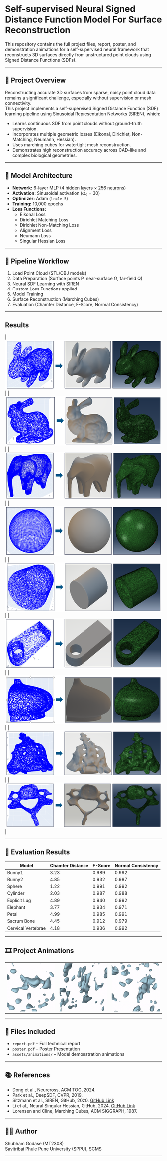 # Self-supervised Neural Signed Distance Function Model For Surface Reconstruction

This repository contains the full project files, report, poster, and demonstration animations for a self-supervised neural framework that reconstructs 3D surfaces directly from unstructured point clouds using Signed Distance Functions (SDFs).

---

## 🚀 Project Overview

Reconstructing accurate 3D surfaces from sparse, noisy point cloud data remains a significant challenge, especially without supervision or mesh connectivity.  
This project implements a self-supervised Signed Distance Function (SDF) learning pipeline using Sinusoidal Representation Networks (SIREN), which:

- Learns continuous SDF from point clouds without ground-truth supervision.
- Incorporates multiple geometric losses (Eikonal, Dirichlet, Non-Matching, Neumann, Hessian).
- Uses marching cubes for watertight mesh reconstruction.
- Demonstrates high reconstruction accuracy across CAD-like and complex biological geometries.

---

## 🧠 Model Architecture

- **Network:** 6-layer MLP (4 hidden layers × 256 neurons)
- **Activation:** Sinusoidal activation (ω₀ = 30)
- **Optimizer:** Adam (`lr=1e-5`)
- **Training:** 10,000 epochs
- **Loss Functions:**  
    - Eikonal Loss  
    - Dirichlet Matching Loss  
    - Dirichlet Non-Matching Loss  
    - Alignment Loss  
    - Neumann Loss  
    - Singular Hessian Loss

---

## 🔧 Pipeline Workflow

1. Load Point Cloud (STL/OBJ models)
2. Data Preparation (Surface points P, near-surface Ω, far-field Q)
3. Neural SDF Learning with SIREN
4. Custom Loss Functions applied
5. Model Training
6. Surface Reconstruction (Marching Cubes)
7. Evaluation (Chamfer Distance, F-Score, Normal Consistency)

---


## Results

|![](bunny1.png)|
|![](bunnn2.png)|
|![](Elephant.png)|
|![](sphere.png)|
|![](cylinderr.png)|
|![](lug_mesh.png)|
|![](Petal.png)|
|![](Sacrum.png)|
|![](Carvical_vertebrae.png)|



---
## 🎯 Evaluation Results

| Model            | Chamfer Distance | F-Score | Normal Consistency |
|------------------|------------------|---------|---------------------|
| Bunny1          | 3.23             | 0.989   | 0.992               |
| Bunny2          | 4.85             | 0.932   | 0.987               |
| Sphere          | 1.22             | 0.991   | 0.992               |
| Cylinder        | 2.03             | 0.987   | 0.988               |
| Explicit Lug    | 4.89             | 0.940   | 0.992               |
| Elephant        | 3.77             | 0.934   | 0.971               |
| Petal           | 4.99             | 0.985   | 0.991               |
| Sacrum Bone     | 4.45             | 0.912   | 0.979               |
| Cervical Vertebrae | 4.18         | 0.936   | 0.992               |

---

## 🎞 Project Animations

| | | |
|-|-|-|
| ![](assets/animations/animation1.gif) | ![](assets/animations/animation2.gif) | ![](assets/animations/animation3.gif) |


---

## 📄 Files Included

- `report.pdf` – Full technical report
- `poster.pdf` – Poster Presentation
- `assets/animations/` – Model demonstration animations

---

## 📚 References

- Dong et al., Neurcross, ACM TOG, 2024.
- Park et al., DeepSDF, CVPR, 2019.
- Sitzmann et al., SIREN, GitHub, 2020. [GitHub Link](https://github.com/vsitzmann/siren)
- Li et al., Neural Singular Hessian, GitHub, 2024. [GitHub Link](https://github.com/bearprin/Neural-Singular-Hessian)
- Lorensen and Cline, Marching Cubes, ACM SIGGRAPH, 1987.

---

## 👨‍💻 Author

Shubham Godase (MT2308)  
Savitribai Phule Pune University (SPPU), SCMS

---


